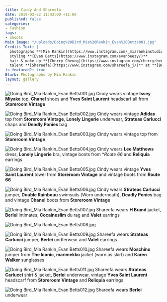 ```yaml
---
title: Cindy And Shareefa
date: 2019-03-22 11:43:00 +11:00
published: false
categories:
- Fashion
tags:
- Shoots
Main Image: "/uploads/Doing%20Bird_Mia%20Rankin_Evan%20Betts001.jpg"
Credits Text: |
  photographs **[Mia Rankin](https://www.instagram.com/_miarankinstudio/)**
  styling **[Evan Betts](https://www.instagram.com/evanbeezy/)**
  hair & make-up **[Cherry Cheung](https://www.instagram.com/cherrycheungmakeup/)**
  talent **[Shareefa](https://www.instagram.com/shareefa_j/)** at **[Bella Management](https://www.instagram.com/bellatalentmanagement/)** & **[Cindy Wang](https://www.instagram.com/papiislove/)** at **[Chadwick Models](https://www.instagram.com/chadwickmodels/)**
is featured?: true
Blurb: Photographs by Mia Rankin
layout: gallery
---
```


![Doing Bird_Mia Rankin_Evan Betts001.jpg](/uploads/Doing%20Bird_Mia%20Rankin_Evan%20Betts001.jpg)
Cindy wears vintage **Issey Miyake** top, **Chanel** shoes and **Yves Saint Laurent** headscarf all from **Storeroom Vintage**

![Doing Bird_Mia Rankin_Evan Betts002.jpg](/uploads/Doing%20Bird_Mia%20Rankin_Evan%20Betts002.jpg)
Cindy wears vintage **Adidas** top from **Storeroom Vintage**, **Lonely Lingerie** underwear, **Strateas Carlucci** chaps and **Deadly Ponies** bag

![Doing Bird_Mia Rankin_Evan Betts003.jpg](/uploads/Doing%20Bird_Mia%20Rankin_Evan%20Betts003.jpg)
Cindy wears vintage top from **Storeroom Vintage**

![Doing Bird_Mia Rankin_Evan Betts004.jpg](/uploads/Doing%20Bird_Mia%20Rankin_Evan%20Betts004.jpg)
Cindy wears **Lee Matthews** dress, **Lonely Lingerie** bra, vintage boots from **Route 66* and **Reliquia** earrings

![Doing Bird_Mia Rankin_Evan Betts005.jpg](/uploads/Doing%20Bird_Mia%20Rankin_Evan%20Betts005.jpg)
Cindy wears vintage **Yves Saint Laurent** towel from **Storeroom Vintage** and vintage boots from **Route 66**

![Doing Bird_Mia Rankin_Evan Betts006.jpg](/uploads/Doing%20Bird_Mia%20Rankin_Evan%20Betts006.jpg)
Cindy wears **Strateas Carlucci** jumper, **Double Rainbouu** swimsuits (Worn underneath), **Deadly Ponies** bag and vintage **Chanel** boots from **Storeroom Vintage**

![Doing Bird_Mia Rankin_Evan Betts007.jpg](/uploads/Doing%20Bird_Mia%20Rankin_Evan%20Betts007.jpg)
Shareefa wears **H Brand** jacket, **Berlei** intimates, **Cocaineslim** du rag and **Valet** earrings

![Doing Bird_Mia Rankin_Evan Betts008.jpg](/uploads/Doing%20Bird_Mia%20Rankin_Evan%20Betts008.jpg)

![Doing Bird_Mia Rankin_Evan Betts009.jpg](/uploads/Doing%20Bird_Mia%20Rankin_Evan%20Betts009.jpg)
Shareefa wears **Strateas Carlucci** jumper, **Berlei** undferwear and **Valet** earrings

![Doing Bird_Mia Rankin_Evan Betts010.jpg](/uploads/Doing%20Bird_Mia%20Rankin_Evan%20Betts010.jpg)
Shareefa wears **Moschino** jumper from **The Iconic**, **marimekko** jacket (worn as skirt) and **Karen Walker** sunglasses

![Doing Bird_Mia Rankin_Evan Betts011.jpg](/uploads/Doing%20Bird_Mia%20Rankin_Evan%20Betts011.jpg)
Shareefa wears **Strateas Carlucci** shirt & jacket, **Berlei** underwear, vintage **Yves Saint Laurent** headscarf from **Storeroom Vintage** and **Reliquia** earrings

![Doing Bird_Mia Rankin_Evan Betts012.jpg](/uploads/Doing%20Bird_Mia%20Rankin_Evan%20Betts012.jpg)
Shareefa wears **Berlei** underwear



